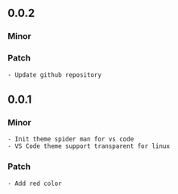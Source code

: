 ## 0.0.2

### Minor

### Patch

    - Update github repository

## 0.0.1

### Minor

    - Init theme spider man for vs code
    - VS Code theme support transparent for linux

### Patch

    - Add red color
